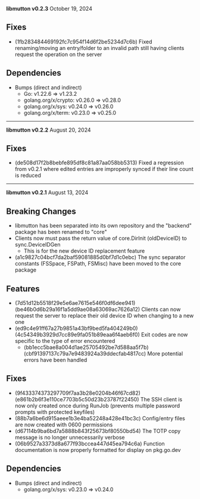 **libmutton v0.2.3**
October 19, 2024

## Fixes
- (1fb283484469192fc7c954f14d6f2be5234d7c6b) Fixed renaming/moving an entry/folder to an invalid path still having clients request the operation on the server

## Dependencies
- Bumps (direct and indirect)
    - Go: v1.22.6 => v1.23.2
    - golang.org/x/crypto: v0.26.0 => v0.28.0
    - golang.org/x/sys: v0.24.0 => v0.26.0
    - golang.org/x/term: v0.23.0 => v0.25.0

---

**libmutton v0.2.2**
August 20, 2024

## Fixes
- (de508d17f2b8bebfe895df8c81a87aa058bb5313) Fixed a regression from v0.2.1 where edited entries are improperly synced if their line count is reduced

---

**libmutton v0.2.1**
August 13, 2024

## Breaking Changes
- libmutton has been separated into its own repository and the "backend" package has been renamed to "core"
- Clients now must pass the return value of core.DirInit (oldDeviceID) to sync.DeviceIDGen
    - This is for the new device ID replacement feature
- (a1c9827c04bcf7da2baf59081885d0bf7d1c0ebc) The sync separator constants (FSSpace, FSPath, FSMisc) have been moved to the core package

## Features
- (7d51d12b5518f29e5e6ae7615e546f0df6dee941) (be46b0d6b29a16f1a5dd9ae08a63069ac7626a12) Clients can now request the server to replace their old device ID when changing to a new one
- (ed9c4e91ff67a27b9851a43bf9bed5fa404249b0) (4c54349b3929d7cc89e9fa051b89eaa6f4aeb6f0) Exit codes are now specific to the type of error encountered
    - (bb1ecc5bae8a004d1ae25705492be7d588aa5f7b) (cbf91397137c79a7e9483924a39ddecfab4817cc) More potential errors have been handled

## Fixes
- (9f433374373297709f7aa3b28e0204b46f67cd82) (e861b2b6f3e110ce7703b5c50d23b23787f22450) The SSH client is now only created once during RunJob (prevents multiple password prompts with protected keyfiles)
- (88b7a6be6d915aeee1b3e4ba52248a428e41bc3c) Config/entry files are now created with 0600 permissions
- (d67114b9ba6bd7a5888b843f25673bf80550bd54) The TOTP copy message is no longer unnecessarily verbose
- (06b9527a3373d8a677f93bccea447d45ea794c6a) Function documentation is now properly formatted for display on pkg.go.dev

## Dependencies
- Bumps (direct and indirect)
    - golang.org/x/sys: v0.23.0 => v0.24.0
